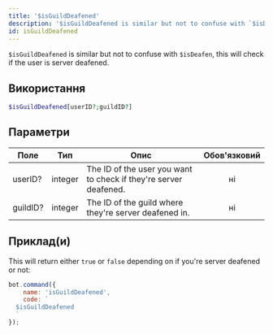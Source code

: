 ```yaml
---
title: '$isGuildDeafened'
description: '$isGuildDeafened is similar but not to confuse with `$isDeafen`, this will check if the user is server deafened.'
id: isGuildDeafened
---
```


`$isGuildDeafened` is similar but not to confuse with `$isDeafen`, this will check if the user is server deafened.

## Використання

```php
$isGuildDeafened[userID?;guildID?]
```

## Параметри

| Поле     | Тип     | Опис                                                             | Обов'язковий |
| -------- | ------- | ---------------------------------------------------------------- |:------------:|
| userID?  | integer | The ID of the user you want to check if they're server deafened. |      ні      |
| guildID? | integer | The ID of the guild where they're server deafened in.            |      ні      |

## Приклад(и)

This will return either `true` or `false` depending on if you're server deafened or not:

```javascript
bot.command({
    name: 'isGuildDeafened',
    code: `
  $isGuildDeafened
  `
});
```
